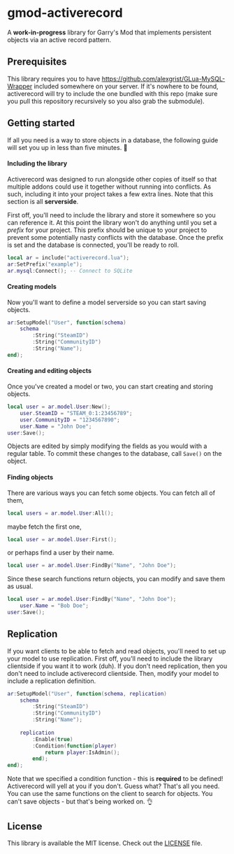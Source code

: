 # gmod-activerecord
A **work-in-progress** library for Garry's Mod that implements persistent objects via an active record pattern.

## Prerequisites
This library requires you to have https://github.com/alexgrist/GLua-MySQL-Wrapper included somewhere on your server. If it's nowhere to be found, activerecord will try to include the one bundled with this repo (make sure you pull this repository recursively so you also grab the submodule).

## Getting started
If all you need is a way to store objects in a database, the following guide will set you up in less than five minutes. :muscle:

#### Including the library
Activerecord was designed to run alongside other copies of itself so that multiple addons could use it together without running into conflicts. As such, including it into your project takes a few extra lines. Note that this section is all **serverside**.

First off, you'll need to include the library and store it somewhere so you can reference it. At this point the library won't do anything until you set a *prefix* for your project. This prefix should be unique to your project to prevent some potentially nasty conflicts with the database. Once the prefix is set and the database is connected, you'll be ready to roll.
```Lua
local ar = include("activerecord.lua");
ar:SetPrefix("example");
ar.mysql:Connect(); -- Connect to SQLite
```

#### Creating models
Now you'll want to define a model serverside so you can start saving objects.
```Lua
ar:SetupModel("User", function(schema)
	schema
		:String("SteamID")
		:String("CommunityID")
		:String("Name");
end);
```

#### Creating and editing objects
Once you've created a model or two, you can start creating and storing objects.
```Lua
local user = ar.model.User:New();
	user.SteamID = "STEAM_0:1:23456789";
	user.CommunityID = "1234567890";
	user.Name = "John Doe";
user:Save();
```
Objects are edited by simply modifying the fields as you would with a regular table. To commit these changes to the database, call `Save()` on the object.

#### Finding objects
There are various ways you can fetch some objects. You can fetch all of them,
```Lua
local users = ar.model.User:All();
```
maybe fetch the first one,
```Lua
local user = ar.model.User:First();
```
or perhaps find a user by their name.
```Lua
local user = ar.model.User:FindBy("Name", "John Doe");
```

Since these search functions return objects, you can modify and save them as usual.
```Lua
local user = ar.model.User:FindBy("Name", "John Doe");
	user.Name = "Bob Doe";
user:Save();
```

## Replication
If you want clients to be able to fetch and read objects, you'll need to set up your model to use replication. First off, you'll need to include the library clientside if you want it to work (duh). If you don't need replication, then you don't need to include activerecord clientside. Then, modify your model to include a replication definition.
```Lua
ar:SetupModel("User", function(schema, replication)
	schema
		:String("SteamID")
		:String("CommunityID")
		:String("Name");
		
	replication
		:Enable(true)
		:Condition(function(player)
			return player:IsAdmin();
		end);
end);
```
Note that we specified a condition function - this is **required** to be defined! Activerecord will yell at you if you don't. Guess what? That's all you need. You can use the same functions on the client to search for objects. You can't save objects - but that's being worked on. :ok_hand:

## License
This library is available the MIT license. Check out the [LICENSE](../master/LICENSE) file.
